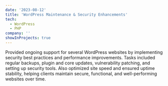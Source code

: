 ```yaml
---
date: '2023-08-12'
title: 'WordPress Maintenance & Security Enhancements'
tech:
  - WordPress
  - PHP
company: ''
showInProjects: true
---
```


Provided ongoing support for several WordPress websites by implementing security best practices and performance improvements. Tasks included regular backups, plugin and core updates, vulnerability patching, and setting up security tools. Also optimized site speed and ensured uptime stability, helping clients maintain secure, functional, and well-performing websites over time.
